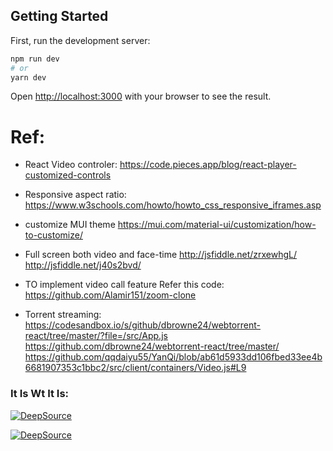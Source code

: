 
## Getting Started

First, run the development server:

```bash
npm run dev
# or
yarn dev
```

Open [http://localhost:3000](http://localhost:3000) with your browser to see the result.



# Ref:

* React Video controler:
https://code.pieces.app/blog/react-player-customized-controls

* Responsive aspect ratio:
https://www.w3schools.com/howto/howto_css_responsive_iframes.asp

* customize MUI theme
https://mui.com/material-ui/customization/how-to-customize/

* Full screen both video and face-time
http://jsfiddle.net/zrxewhgL/
http://jsfiddle.net/j40s2bvd/

* TO implement video call feature Refer this code:
https://github.com/Alamir151/zoom-clone

* Torrent streaming:
https://codesandbox.io/s/github/dbrowne24/webtorrent-react/tree/master/?file=/src/App.js
https://github.com/dbrowne24/webtorrent-react/tree/master/
https://github.com/qqdaiyu55/YanQi/blob/ab61d5933dd106fbed33ee4b6681907353c1bbc2/src/client/containers/Video.js#L9

### It Is Wt It Is:

[![DeepSource](https://app.deepsource.com/gh/Akilesh2112/app.ruscello.svg/?label=active+issues&show_trend=true&token=tlXXVZoDXwFhc09fMmX-eT9s)](https://app.deepsource.com/gh/Akilesh2112/app.ruscello/?ref=repository-badge)

[![DeepSource](https://app.deepsource.com/gh/Akilesh2112/app.ruscello.svg/?label=resolved+issues&show_trend=true&token=tlXXVZoDXwFhc09fMmX-eT9s)](https://app.deepsource.com/gh/Akilesh2112/app.ruscello/?ref=repository-badge)

